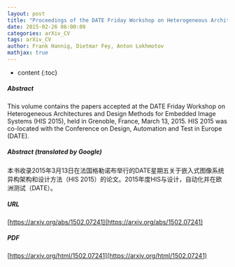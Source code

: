 ```yaml
---
layout: post
title: "Proceedings of the DATE Friday Workshop on Heterogeneous Architectures and Design Methods for Embedded Image Systems"
date: 2015-02-26 06:00:09
categories: arXiv_CV
tags: arXiv_CV
author: Frank Hannig, Dietmar Fey, Anton Lokhmotov
mathjax: true
---
```


* content
{:toc}

##### Abstract
This volume contains the papers accepted at the DATE Friday Workshop on Heterogeneous Architectures and Design Methods for Embedded Image Systems (HIS 2015), held in Grenoble, France, March 13, 2015. HIS 2015 was co-located with the Conference on Design, Automation and Test in Europe (DATE).

##### Abstract (translated by Google)
本书收录2015年3月13日在法国格勒诺布举行的DATE星期五关于嵌入式图像系统异构架构和设计方法（HIS 2015）的论文。2015年度HIS与设计，自动化并在欧洲测试（DATE）。

##### URL
[https://arxiv.org/abs/1502.07241](https://arxiv.org/abs/1502.07241)

##### PDF
[https://arxiv.org/html/1502.07241](https://arxiv.org/html/1502.07241)

